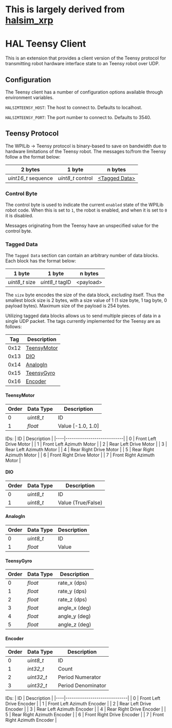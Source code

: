 # This is largely derived from [halsim_xrp](https://github.com/wpilibsuite/allwpilib/blob/main/simulation/halsim_xrp/README.md?plain=1)

# HAL Teensy Client

This is an extension that provides a client version of the Teensy protocol for transmitting robot hardware interface state to an Teensy robot over UDP.

## Configuration

The Teensy client has a number of configuration options available through environment variables.

``HALSIMTEENSY_HOST``: The host to connect to.  Defaults to localhost.

``HALSIMTEENSY_PORT``: The port number to connect to.  Defaults to 3540.

## Teensy Protocol

The WPILib -> Teensy protocol is binary-based to save on bandwidth due to hardware limitations of the Teensy robot. The messages to/from the Teensy follow a the format below:

| 2 bytes             | 1 byte            | n bytes                             |
|---------------------|-------------------|-------------------------------------|
| _uint16_t_ sequence | _uint8_t_ control | [&lt;Tagged Data&gt;](#tagged-data) |

### Control Byte

The control byte is used to indicate the current `enabled` state of the WPILib robot code. When this is set to `1`, the robot is enabled, and when it is set to `0` it is disabled.

Messages originating from the Teensy have an unspecified value for the control byte.

### Tagged Data

The `Tagged Data` section can contain an arbitrary number of data blocks. Each block has the format below:

| 1 byte         | 1 byte          | n bytes         |
|----------------|-----------------|-----------------|
| _uint8_t_ size | _uint8_t_ tagID | &lt;payload&gt; |

The `size` byte encodes the size of the data block, _excluding_ itself. Thus the smallest block size is 2 bytes, with a size value of 1 (1 size byte, 1 tag byte, 0 payload bytes). Maximum size of the payload is 254 bytes.


Utilizing tagged data blocks allows us to send multiple pieces of data in a single UDP packet. The tags currently implemented for the Teensy are as follows:

| Tag  | Description                   |
|------|-------------------------------|
| 0x12 | [TeensyMotor](#teensymotor)   |
| 0x13 | [DIO](#dio)                   |
| 0x14 | [AnalogIn](#analogin)         |
| 0x15 | [TeensyGyro](#teensygyro)     |
| 0x16 | [Encoder](#encoder)           |


#### TeensyMotor

| Order | Data Type | Description       |
|-------|-----------|-------------------|
| 0     | _uint8_t_ | ID                |
| 1     | _float_   | Value [-1.0, 1.0] |

IDs:
| ID | Description                |
|----|----------------------------|
| 0  | Front Left Drive Motor     |
| 1  | Front Left Azimuth Motor   |
| 2  | Rear Left Drive Motor      |
| 3  | Rear Left Azimuth Motor    |
| 4  | Rear Right Drive Motor     |
| 5  | Rear Right Azimuth Motor   |
| 6  | Front Right Drive Motor    |
| 7  | Front Right Azimuth Motor  |

#### DIO

| Order | Data Type | Description        |
|-------|-----------|--------------------|
| 0     | _uint8_t_ | ID                 |
| 1     | _uint8_t_ | Value (True/False) |

#### AnalogIn

| Order | Data Type | Description |
|-------|-----------|-------------|
| 0     | _uint8_t_ | ID          |
| 1     | _float_   | Value       |

#### TeensyGyro

| Order | Data Type | Description   |
|-------|-----------|---------------|
| 0     | _float_   | rate_x (dps)  |
| 1     | _float_   | rate_y (dps)  |
| 2     | _float_   | rate_z (dps)  |
| 3     | _float_   | angle_x (deg) |
| 4     | _float_   | angle_y (deg) |
| 5     | _float_   | angle_z (deg) |

#### Encoder

| Order | Data Type  |     Description    |
|-------|------------|--------------------|
| 0     | _uint8_t_  | ID                 |
| 1     | _int32_t_  | Count              |
| 2     | _uint32_t_ | Period Numerator   |
| 3     | _uint32_t_ | Period Denominator |

IDs:
| ID | Description                  |
|----|------------------------------|
| 0  | Front Left Drive Encoder     |
| 1  | Front Left Azimuth Encoder   |
| 2  | Rear Left Drive Encoder      |
| 3  | Rear Left Azimuth Encoder    |
| 4  | Rear Right Drive Encoder     |
| 5  | Rear Right Azimuth Encoder   |
| 6  | Front Right Drive Encoder    |
| 7  | Front Right Azimuth Encoder  |
